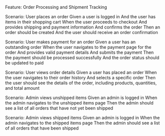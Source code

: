 Feature: Order Processing and Shipment Tracking

  Scenario: User places an order
    Given a user is logged in
    And the user has items in their shopping cart
    When the user proceeds to checkout
    And provides shipping and payment information
    And confirms the order
    Then an order should be created
    And the user should receive an order confirmation

  Scenario: User makes payment for an order
    Given a user has an outstanding order
    When the user navigates to the payment page for the order
    And provides valid payment details
    And submits the payment
    Then the payment should be processed successfully
    And the order status should be updated to paid

  Scenario: User views order details
    Given a user has placed an order
    When the user navigates to their order history
    And selects a specific order
    Then the user should see the details of the order, including products, quantities, and total amount

  Scenario: Admin views unshipped items
    Given an admin is logged in
    When the admin navigates to the unshipped items page
    Then the admin should see a list of all orders that have not yet been shipped

  Scenario: Admin views shipped items
    Given an admin is logged in
    When the admin navigates to the shipped items page
    Then the admin should see a list of all orders that have been shipped
